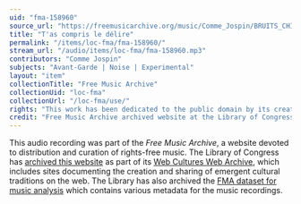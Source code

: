 ```yaml
---
uid: "fma-158960"
source_url: "https://freemusicarchive.org/music/Comme_Jospin/BRUITS_CHIENTS/Comme_Jospin_-_BRUITS_CHIENTS_-_07_Tas_compris_le_dlire"
title: "T'as compris le délire"
permalink: "/items/loc-fma/fma-158960/"
stream_url: "/audio/items/loc-fma/fma-158960.mp3"
contributors: "Comme Jospin"
subjects: "Avant-Garde | Noise | Experimental"
layout: "item"
collectionTitle: "Free Music Archive"
collectionUid: "loc-fma"
collectionUrl: "/loc-fma/use/"
rights: "This work has been dedicated to the public domain by its creator, thus is free to use and reuse without restriction. You can copy, modify, distribute and perform the work, even for commercial purposes, all without asking permission. Attribution is recommended but not required."
credit: "Free Music Archive archived website at the Library of Congress, Web Archives Division."
---
```


This audio recording was part of the _Free Music Archive_, a website devoted to distribution and curation of rights-free music. The Library of Congress has [archived this website](https://www.loc.gov/item/lcwaN0026492/) as part of its [Web Cultures Web Archive](https://www.loc.gov/collections/web-cultures-web-archive/about-this-collection/), which includes sites documenting the creation and sharing of emergent cultural traditions on the web. The Library has also archived the [FMA dataset for music analysis](https://catalog.loc.gov/vwebv/search?searchCode=LCCN&searchArg=2018655052&searchType=1&permalink=y) which contains various metadata for the music recordings.